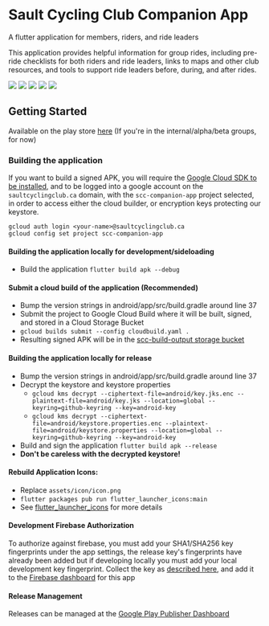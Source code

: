 # Sault Cycling Club Companion App

A flutter application for members, riders, and ride leaders

This application provides helpful information for group rides, including pre-ride checklists for both riders and ride leaders, links to maps and other club resources, and tools to support ride leaders before, during, and after rides.

![](docs/1.png)
![](docs/2.png)
![](docs/3.png)
![](docs/4.png)
![](docs/5.png)

## Getting Started

Available on the play store [here](https://play.google.com/store/apps/details?id=ca.saultcyclingclug.fluttersccapp) (If you're in the internal/alpha/beta groups, for now)

### Building the application

If you want to build a signed APK, you will require the [Google Cloud SDK to be installed](https://cloud.google.com/sdk/install), and to be logged into a google account on the `saultcyclingclub.ca` domain, with the `scc-companion-app` project selected, in order to access either the cloud builder, or encryption keys protecting our keystore.

```
gcloud auth login <your-name>@saultcyclingclub.ca
gcloud config set project scc-companion-app
```

#### Building the application locally for development/sideloading
* Build the application `flutter build apk --debug`

#### Submit a cloud build of the application (Recommended)
* Bump the version strings in android/app/src/build.gradle around line 37
* Submit the project to Google Cloud Build where it will be built, signed, and stored in a Cloud Storage Bucket
* `gcloud builds submit --config cloudbuild.yaml .`
* Resulting signed APK will be in the [scc-build-output storage bucket](https://console.cloud.google.com/storage/browser/scc-build-output?project=scc-companion-app)

#### Building the application locally for release
* Bump the version strings in android/app/src/build.gradle around line 37
* Decrypt the keystore and keystore properties
  * `gcloud kms decrypt --ciphertext-file=android/key.jks.enc --plaintext-file=android/key.jks --location=global --keyring=github-keyring --key=android-key`
  * `gcloud kms decrypt --ciphertext-file=android/keystore.properties.enc --plaintext-file=android/keystore.properties --location=global --keyring=github-keyring --key=android-key`
* Build and sign the application `flutter build apk --release`
* __Don't be careless with the decrypted keystore!__

#### Rebuild Application Icons:
* Replace `assets/icon/icon.png`
* `flutter packages pub run flutter_launcher_icons:main`
* See [flutter_launcher_icons](https://pub.dartlang.org/packages/flutter_launcher_icons) for more details

#### Development Firebase Authorization

To authorize against firebase, you must add your SHA1/SHA256 key fingerprints under the app settings, the release key's fingerprints have already been added but if developing locally you must add your local development key fingerprint. Collect the key as [described here](https://developers.google.com/android/guides/client-auth), and add it to the [Firebase dashboard](https://console.firebase.google.com/u/1/project/scc-companion-app/settings/general/android:ca.saultcyclingclug.fluttersccapp) for this app

#### Release Management
Releases can be managed at the [Google Play Publisher Dashboard](https://play.google.com/apps/publish)

